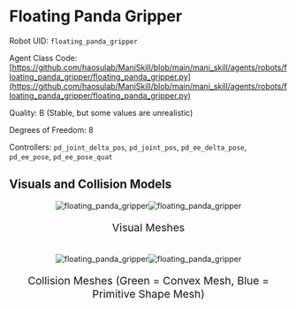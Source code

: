 <!-- THIS IS ALL GENERATED DOCUMENTATION via generate_robot_docs.py. DO NOT MODIFY THIS FILE DIRECTLY. -->

# Floating Panda Gripper

Robot UID: `floating_panda_gripper`

Agent Class Code: [https://github.com/haosulab/ManiSkill/blob/main/mani_skill/agents/robots/floating_panda_gripper/floating_panda_gripper.py](https://github.com/haosulab/ManiSkill/blob/main/mani_skill/agents/robots/floating_panda_gripper/floating_panda_gripper.py)

Quality: B (Stable, but some values are unrealistic)

Degrees of Freedom: 8

Controllers: `pd_joint_delta_pos`, `pd_joint_pos`, `pd_ee_delta_pose`, `pd_ee_pose`, `pd_ee_pose_quat`

## Visuals and Collision Models

<div>
    <div style="max-width: 100%; display: flex; justify-content: center;">
        <img src="../_static/robot_images/floating_panda_gripper/front_visual.png" style='min-width:min(50%, 100px);max-width:50%;height:auto' alt="floating_panda_gripper">
        <img src="../_static/robot_images/floating_panda_gripper/side_visual.png" style='min-width:min(50%, 100px);max-width:50%;height:auto' alt="floating_panda_gripper">
    </div>
    <p style="text-align: center; font-size: 1.2rem;">Visual Meshes</p>
    <br/>
    <div style="max-width: 100%; display: flex; justify-content: center;">
        <img src="../_static/robot_images/floating_panda_gripper/front_collision.png" style='min-width:min(50%, 100px);max-width:50%;height:auto' alt="floating_panda_gripper">
        <img src="../_static/robot_images/floating_panda_gripper/side_collision.png" style='min-width:min(50%, 100px);max-width:50%;height:auto' alt="floating_panda_gripper">
    </div>
    <p style="text-align: center; font-size: 1.2rem;">Collision Meshes (Green = Convex Mesh, Blue = Primitive Shape Mesh)</p>
</div>

